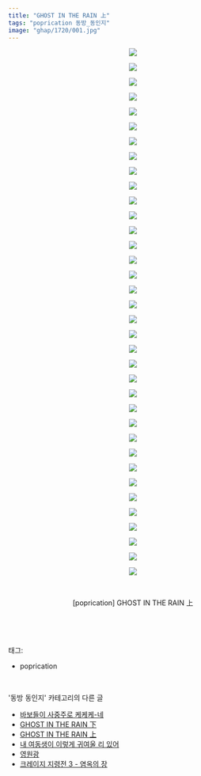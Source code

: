 ```yaml
---
title: "GHOST IN THE RAIN 上"
tags: "poprication 동방_동인지"
image: "ghap/1720/001.jpg"
---
```

<div class="article">
<p style="text-align: center; clear: none; float: none;"><img src="{{ site.nasurl }}/ghap/1720/001.jpg"/></p>
<p style="text-align: center; clear: none; float: none;"><img src="{{ site.nasurl }}/ghap/1720/002.jpg"/></p>
<p style="text-align: center; clear: none; float: none;"><img src="{{ site.nasurl }}/ghap/1720/003.jpg"/></p>
<p style="text-align: center; clear: none; float: none;"><img src="{{ site.nasurl }}/ghap/1720/004.jpg"/></p>
<p style="text-align: center; clear: none; float: none;"><img src="{{ site.nasurl }}/ghap/1720/005.jpg"/></p>
<p style="text-align: center; clear: none; float: none;"><img src="{{ site.nasurl }}/ghap/1720/006.jpg"/></p>
<p style="text-align: center; clear: none; float: none;"><img src="{{ site.nasurl }}/ghap/1720/007.jpg"/></p>
<p style="text-align: center; clear: none; float: none;"><img src="{{ site.nasurl }}/ghap/1720/008.jpg"/></p>
<p style="text-align: center; clear: none; float: none;"><img src="{{ site.nasurl }}/ghap/1720/009.jpg"/></p>
<p style="text-align: center; clear: none; float: none;"><img src="{{ site.nasurl }}/ghap/1720/010.jpg"/></p>
<p style="text-align: center; clear: none; float: none;"><img src="{{ site.nasurl }}/ghap/1720/011.jpg"/></p>
<p style="text-align: center; clear: none; float: none;"><img src="{{ site.nasurl }}/ghap/1720/012.jpg"/></p>
<p style="text-align: center; clear: none; float: none;"><img src="{{ site.nasurl }}/ghap/1720/013.jpg"/></p>
<p style="text-align: center; clear: none; float: none;"><img src="{{ site.nasurl }}/ghap/1720/014.jpg"/></p>
<p style="text-align: center; clear: none; float: none;"><img src="{{ site.nasurl }}/ghap/1720/015.jpg"/></p>
<p style="text-align: center; clear: none; float: none;"><img src="{{ site.nasurl }}/ghap/1720/016.jpg"/></p>
<p style="text-align: center; clear: none; float: none;"><img src="{{ site.nasurl }}/ghap/1720/017.jpg"/></p>
<p style="text-align: center; clear: none; float: none;"><img src="{{ site.nasurl }}/ghap/1720/018.jpg"/></p>
<p style="text-align: center; clear: none; float: none;"><img src="{{ site.nasurl }}/ghap/1720/019.jpg"/></p>
<p style="text-align: center; clear: none; float: none;"><img src="{{ site.nasurl }}/ghap/1720/020.jpg"/></p>
<p style="text-align: center; clear: none; float: none;"><img src="{{ site.nasurl }}/ghap/1720/021.jpg"/></p>
<p style="text-align: center; clear: none; float: none;"><img src="{{ site.nasurl }}/ghap/1720/022.jpg"/></p>
<p style="text-align: center; clear: none; float: none;"><img src="{{ site.nasurl }}/ghap/1720/023.jpg"/></p>
<p style="text-align: center; clear: none; float: none;"><img src="{{ site.nasurl }}/ghap/1720/024.jpg"/></p>
<p style="text-align: center; clear: none; float: none;"><img src="{{ site.nasurl }}/ghap/1720/025.jpg"/></p>
<p style="text-align: center; clear: none; float: none;"><img src="{{ site.nasurl }}/ghap/1720/026.jpg"/></p>
<p style="text-align: center; clear: none; float: none;"><img src="{{ site.nasurl }}/ghap/1720/027.jpg"/></p>
<p style="text-align: center; clear: none; float: none;"><img src="{{ site.nasurl }}/ghap/1720/028.jpg"/></p>
<p style="text-align: center; clear: none; float: none;"><img src="{{ site.nasurl }}/ghap/1720/029.jpg"/></p>
<p style="text-align: center; clear: none; float: none;"><img src="{{ site.nasurl }}/ghap/1720/030.jpg"/></p>
<p style="text-align: center; clear: none; float: none;"><img src="{{ site.nasurl }}/ghap/1720/031.jpg"/></p>
<p style="text-align: center; clear: none; float: none;"><img src="{{ site.nasurl }}/ghap/1720/032.jpg"/></p>
<p style="text-align: center; clear: none; float: none;"><img src="{{ site.nasurl }}/ghap/1720/033.jpg"/></p>
<p style="text-align: center; clear: none; float: none;"><img src="{{ site.nasurl }}/ghap/1720/034.jpg"/></p>
<p style="text-align: center; clear: none; float: none;"><img src="{{ site.nasurl }}/ghap/1720/035.jpg"/></p>
<p style="text-align: center; clear: none; float: none;"><img src="{{ site.nasurl }}/ghap/1720/036.jpg"/></p>
<p style="text-align: center; clear: none; float: none;"><br/></p>
<p style="text-align: center; clear: none; float: none;">[poprication] GHOST IN THE RAIN 上</p>
<p><br/></p>
</div><br/>
<div class="tagTrail">
<p>태그: </p>
<ul>
<li>poprication</li>
</ul>
</div><br/>
<div class="another">
<p>'동방 동인지' 카테고리의 다른 글</p>
<ul>
<li><a href="/2016-08-20-ghap_1722">바보들이 사중주로 케케케-네</a></li>
<li><a href="/2016-08-20-ghap_1721">GHOST IN THE RAIN 下</a></li>
<li><a href="/2016-08-20-ghap_1720">GHOST IN THE RAIN 上</a></li>
<li><a href="/2016-08-20-ghap_1719">내 여동생이 이렇게 귀여울 리 있어</a></li>
<li><a href="/2016-08-20-ghap_1718">영원광</a></li>
<li><a href="/2016-08-20-ghap_1717">크레이지 지령전 3 - 염옥의 장</a></li>
</ul>
</div><br/>
<div class="cb_module cb_fluid">
<div class="cb_wrt cb_profile">
</div><!-- commentList close -->
</div><br/>
